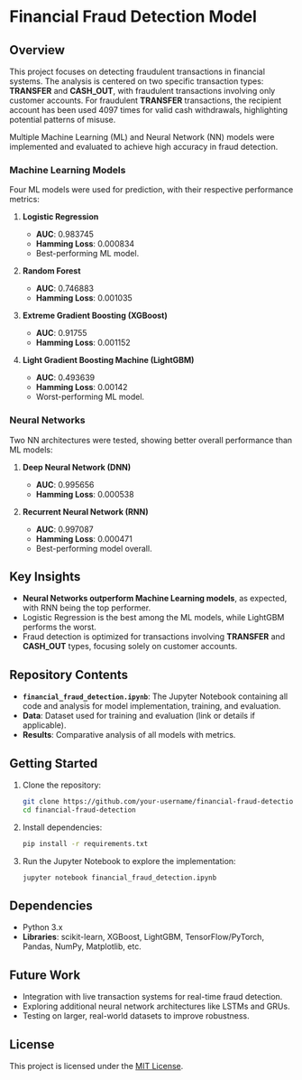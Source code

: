 # Financial Fraud Detection Model

## Overview  
This project focuses on detecting fraudulent transactions in financial systems. The analysis is centered on two specific transaction types: **TRANSFER** and **CASH_OUT**, with fraudulent transactions involving only customer accounts. For fraudulent **TRANSFER** transactions, the recipient account has been used 4097 times for valid cash withdrawals, highlighting potential patterns of misuse.  

Multiple Machine Learning (ML) and Neural Network (NN) models were implemented and evaluated to achieve high accuracy in fraud detection.
 

### Machine Learning Models  
Four ML models were used for prediction, with their respective performance metrics:  
1. **Logistic Regression**  
   - **AUC**: 0.983745  
   - **Hamming Loss**: 0.000834  
   - Best-performing ML model.  

2. **Random Forest**  
   - **AUC**: 0.746883  
   - **Hamming Loss**: 0.001035  

3. **Extreme Gradient Boosting (XGBoost)**  
   - **AUC**: 0.91755  
   - **Hamming Loss**: 0.001152  

4. **Light Gradient Boosting Machine (LightGBM)**  
   - **AUC**: 0.493639  
   - **Hamming Loss**: 0.00142  
   - Worst-performing ML model.  

### Neural Networks  
Two NN architectures were tested, showing better overall performance than ML models:  
1. **Deep Neural Network (DNN)**  
   - **AUC**: 0.995656  
   - **Hamming Loss**: 0.000538  

2. **Recurrent Neural Network (RNN)**  
   - **AUC**: 0.997087  
   - **Hamming Loss**: 0.000471  
   - Best-performing model overall.  

## Key Insights  
- **Neural Networks outperform Machine Learning models**, as expected, with RNN being the top performer.  
- Logistic Regression is the best among the ML models, while LightGBM performs the worst.  
- Fraud detection is optimized for transactions involving **TRANSFER** and **CASH_OUT** types, focusing solely on customer accounts.  

## Repository Contents  
- **`financial_fraud_detection.ipynb`**: The Jupyter Notebook containing all code and analysis for model implementation, training, and evaluation.  
- **Data**: Dataset used for training and evaluation (link or details if applicable).  
- **Results**: Comparative analysis of all models with metrics.  

## Getting Started  

1. Clone the repository:  
   ```bash
   git clone https://github.com/your-username/financial-fraud-detection.git
   cd financial-fraud-detection
2. Install dependencies:
   ```bash
   pip install -r requirements.txt
3. Run the Jupyter Notebook to explore the implementation:
   ```bash
   jupyter notebook financial_fraud_detection.ipynb

## Dependencies
- Python 3.x
- **Libraries**: scikit-learn, XGBoost, LightGBM, TensorFlow/PyTorch, Pandas, NumPy, Matplotlib, etc.

## Future Work
- Integration with live transaction systems for real-time fraud detection.
- Exploring additional neural network architectures like LSTMs and GRUs.
- Testing on larger, real-world datasets to improve robustness.

## License  
This project is licensed under the [MIT License](LICENSE).  
